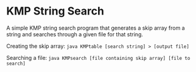 # KMP String Search
A simple KMP string search program that generates a skip array from a string and searches through a given file for that string.

Creating the skip array: `java KMPtable [search string] > [output file]`

Searching a file: `java KMPsearch [file containing skip array] [file to search]`